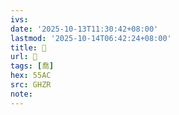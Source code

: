 ```yaml
---
ivs:
date: '2025-10-13T11:30:42+08:00'
lastmod: '2025-10-14T06:42:24+08:00'
title: 󰦶
url: 󰦶
tags: [喬]
hex: 55AC
src: GHZR
note:
---
```

